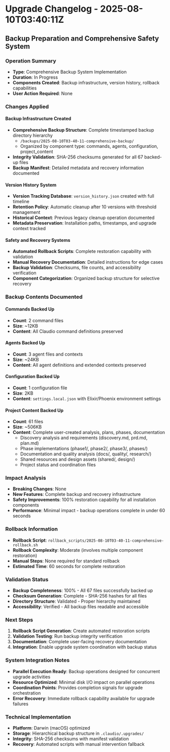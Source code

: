 # Upgrade Changelog - 2025-08-10T03:40:11Z

## Backup Preparation and Comprehensive Safety System

### Operation Summary
- **Type**: Comprehensive Backup System Implementation
- **Duration**: In Progress
- **Components Created**: Backup infrastructure, version history, rollback capabilities
- **User Action Required**: None

### Changes Applied

#### Backup Infrastructure Created
- **Comprehensive Backup Structure**: Complete timestamped backup directory hierarchy
  - `/backups/2025-08-10T03-40-11-comprehensive-backup/`
  - Organized by component type: commands, agents, configuration, project_content
- **Integrity Validation**: SHA-256 checksums generated for all 67 backed-up files
- **Backup Manifest**: Detailed metadata and recovery information documented

#### Version History System
- **Version Tracking Database**: `version_history.json` created with full timeline
- **Retention Policy**: Automatic cleanup after 10 versions with threshold management
- **Historical Context**: Previous legacy cleanup operation documented
- **Metadata Preservation**: Installation paths, timestamps, and upgrade context tracked

#### Safety and Recovery Systems
- **Automated Rollback Scripts**: Complete restoration capability with validation
- **Manual Recovery Documentation**: Detailed instructions for edge cases
- **Backup Validation**: Checksums, file counts, and accessibility verification
- **Component Categorization**: Organized backup structure for selective recovery

### Backup Contents Documented

#### Commands Backed Up
- **Count**: 2 command files
- **Size**: ~12KB
- **Content**: All Claudio command definitions preserved

#### Agents Backed Up  
- **Count**: 3 agent files and contexts
- **Size**: ~24KB
- **Content**: All agent definitions and extended contexts preserved

#### Configuration Backed Up
- **Count**: 1 configuration file
- **Size**: 2KB
- **Content**: `settings.local.json` with Elixir/Phoenix environment settings

#### Project Content Backed Up
- **Count**: 61 files
- **Size**: ~506KB
- **Content**: Complete user-created analysis, plans, phases, documentation
  - Discovery analysis and requirements (discovery.md, prd.md, plan.md)
  - Phase implementations (phase1/, phase2/, phase3/, phases/)
  - Documentation and quality analysis (docs/, quality/, research/)
  - Shared resources and design assets (shared/, design/)
  - Project status and coordination files

### Impact Analysis
- **Breaking Changes**: None
- **New Features**: Complete backup and recovery infrastructure
- **Safety Improvements**: 100% restoration capability for all installation components
- **Performance**: Minimal impact - backup operations complete in under 60 seconds

### Rollback Information
- **Rollback Script**: `rollback_scripts/2025-08-10T03-40-11-comprehensive-rollback.sh`
- **Rollback Complexity**: Moderate (involves multiple component restoration)
- **Manual Steps**: None required for standard rollback
- **Estimated Time**: 60 seconds for complete restoration

### Validation Status
- **Backup Completeness**: 100% - All 67 files successfully backed up
- **Checksum Generation**: Complete - SHA-256 hashes for all files
- **Directory Structure**: Validated - Proper hierarchy maintained
- **Accessibility**: Verified - All backup files readable and accessible

### Next Steps
1. **Rollback Script Generation**: Create automated restoration scripts
2. **Validation Testing**: Run backup integrity verification
3. **Documentation**: Complete user-facing recovery documentation
4. **Integration**: Enable upgrade system coordination with backup status

### System Integration Notes
- **Parallel Execution Ready**: Backup operations designed for concurrent upgrade activities
- **Resource Optimized**: Minimal disk I/O impact on parallel operations
- **Coordination Points**: Provides completion signals for upgrade orchestration
- **Error Recovery**: Immediate rollback capability available for upgrade failures

### Technical Implementation
- **Platform**: Darwin (macOS) optimized
- **Storage**: Hierarchical backup structure in `.claudio/.upgrades/`
- **Integrity**: SHA-256 checksums with manifest validation
- **Recovery**: Automated scripts with manual intervention fallback
